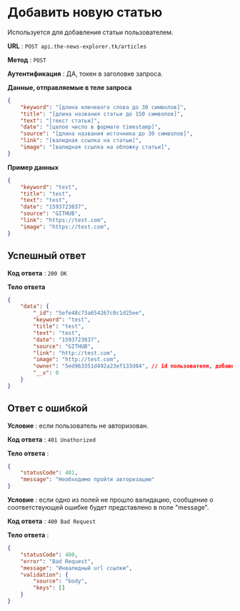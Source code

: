 # Добавить новую статью

Используется для добавления статьи пользователем.

**URL** : `POST api.the-news-explorer.tk/articles`

**Метод** : `POST`

**Аутентификация** : ДА, токен в заголовке запроса.

**Данные, отправляемые в теле запроса**

```json
{
    "keyword": "[длина ключевого слова до 30 символов]",
    "title": "[длина названия статьи до 150 символов]",
    "text": "[текст статьи]",
    "date": "[целое число в формате timestamp]",
    "source": "[длина названия источника до 30 символов]",
    "link": "[валидная ссылка на статью]",
    "image": "[валидная ссылка на обложку статьи]",
}
```

**Пример данных**

```json
{
    "keyword": "test",
    "title": "test",
    "text": "test",
    "date": "1593723037",
    "source": "GITHUB",
    "link": "https://test.com",
    "image": "https://test.com",
}
```

## Успешный ответ

**Код ответа** : `200 OK`

**Тело ответа**

```json
{
    "data": {
        "_id": "5efe48c73a654267c0c1d25ee",
        "keyword": "test",
        "title": "test",
        "text": "test",
        "date": "1593723037",
        "source": "GITHUB",
        "link": "http://test.com",
        "image": "http://test.com",
        "owner": "5ed963351d492a23ef133d84", // id пользователя, добавившего статью
        "__v": 0
    }
}
```

## Ответ с ошибкой

**Условие** : если пользователь не авторизован.

**Код ответа** : `401 Unathorized`

**Тело ответа** :

```json
{
    "statusCode": 401,
    "message": "Необходимо пройти авторизацию"
}
```

**Условие** : если одно из полей не прошло валидацию, сообщение о соответствующей ошибке будет представлено в поле "message".

**Код ответа** : `400 Bad Request`

**Тело ответа** :

```json
{
    "statusCode": 400,
    "error": "Bad Request",
    "message": "Инвалидный url ссылки",
    "validation": {
        "source": "body",
        "keys": []
    }
}
```
